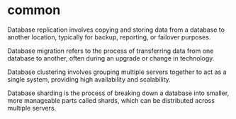 # common 

Database replication involves copying and storing data from a database to another location, typically for backup, reporting, or failover purposes. 

Database migration refers to the process of transferring data from one database to another, often during an upgrade or change in technology. 

Database clustering involves grouping multiple servers together to act as a single system, providing high availability and scalability. 

Database sharding is the process of breaking down a database into smaller, more manageable parts called shards, which can be distributed across multiple servers.

